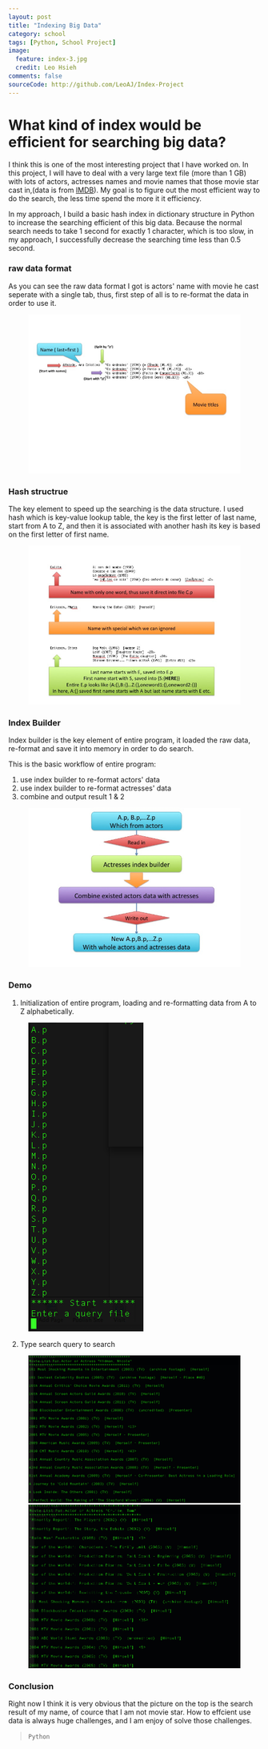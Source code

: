 ```yaml
---
layout: post
title: "Indexing Big Data"
category: school
tags: [Python, School Project]
image:
  feature: index-3.jpg
  credit: Leo Hsieh
comments: false
sourceCode: http://github.com/LeoAJ/Index-Project
---
```


# What kind of index would be efficient for searching big data?

I think this is one of the most interesting project that I have worked on. In this project, I will have to deal with a very large text file (more than 1 GB) with lots of actors, actresses names and movie names  that those movie star cast in,(data is from [IMDB](http://www.imdb.com/)). My goal is to figure out the most efficient way to do the search, the less time spend the more it it efficiency.

In my approach, I build a basic hash index in dictionary structure in Python to increase the searching efficient of this big data. Because the normal search needs to take 1 second for exactly 1 character, which is too slow, in my approach, I successfully decrease the searching time less than 0.5 second.

### raw data format

As you can see the raw data format I got is actors' name with movie he cast seperate with a single tab, thus, first step of all is to re-format the data in order to use it.

<figure>
  <a href="/images/index-5.jpg"><img src="/images/index-5.jpg"></a>
</figure>

### Hash structrue

The key element to speed up the searching is the data structure. I used hash which is key-value lookup table, the key is the first letter of last name, start from A to Z, and then it is associated with another hash its key is based on the first letter of first name.

<figure>
  <a href="/images/index-6.jpg"><img src="/images/index-6.jpg"></a>
</figure>

### Index Builder

Index builder is the key element of entire program, it loaded the raw data, re-format and save it into memory in order to do search.

This is the basic workflow of entire program:

1. use index builder to re-format actors' data
2. use index builder to re-format actresses' data
3. combine and output result 1 & 2

<figure>
  <a href="/images/index-7.jpg"><img src="/images/index-7.jpg"></a>
</figure>

### Demo

1. Initialization of entire program, loading and re-formatting data from A to Z alphabetically.

<figure>
  <a href="/images/index-1.jpg"><img src="/images/index-1.jpg"></a>
</figure>

2. Type search query to search

<figure class="half">
  <a href="/images/index-2.jpg"><img src="/images/index-2.jpg"></a>
  <a href="/images/index-4.jpg"><img src="/images/index-4.jpg"></a>
</figure>

### Conclusion

Right now I think it is very obvious that the picture on the top is the search result of my name, of cource that I am not movie star. How to effcient use data is always huge challenges, and I am enjoy of solve those challenges.

> `Python`